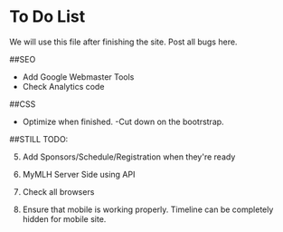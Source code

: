 # To Do List

We will use this file after finishing the site. Post all bugs here.


##SEO
- Add Google Webmaster Tools
- Check Analytics code

##CSS
- Optimize when finished.
-Cut down on the bootrstrap.

##STILL TODO:



5. Add Sponsors/Schedule/Registration when they're ready

6. MyMLH Server Side using API

7. Check all browsers

8. Ensure that mobile is working properly. Timeline can be completely hidden for mobile site.